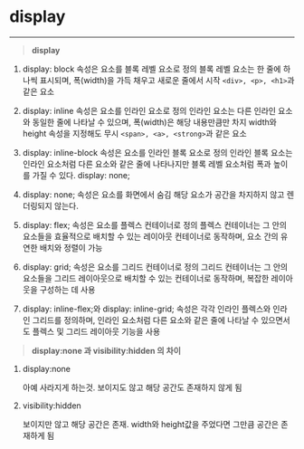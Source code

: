 # display

<hr/>

> **display**

1. display: block 속성은 요소를 블록 레벨 요소로 정의
   블록 레벨 요소는 한 줄에 하나씩 표시되며, 폭(width)을 가득 채우고 새로운 줄에서 시작
   `<div>, <p>, <h1>`과 같은 요소

2. display: inline 속성은 요소를 인라인 요소로 정의
   인라인 요소는 다른 인라인 요소와 동일한 줄에 나타날 수 있으며, 폭(width)은 해당 내용만큼만 차지
   width와 height 속성을 지정해도 무시
   `<span>, <a>, <strong>`과 같은 요소

3. display: inline-block 속성은 요소를 인라인 블록 요소로 정의
   인라인 블록 요소는 인라인 요소처럼 다른 요소와 같은 줄에 나타나지만 블록 레벨 요소처럼 폭과 높이를 가질 수 있다.
   display: none;

4. display: none; 속성은 요소를 화면에서 숨김
   해당 요소가 공간을 차지하지 않고 렌더링되지 않는다.

5. display: flex; 속성은 요소를 플렉스 컨테이너로 정의
   플렉스 컨테이너는 그 안의 요소들을 효율적으로 배치할 수 있는 레이아웃 컨테이너로 동작하며, 요소 간의 유연한 배치와 정렬이 가능

6. display: grid; 속성은 요소를 그리드 컨테이너로 정의
   그리드 컨테이너는 그 안의 요소들을 그리드 레이아웃으로 배치할 수 있는 컨테이너로 동작하며, 복잡한 레이아웃을 구성하는 데 사용

7. display: inline-flex;와 display: inline-grid; 속성은 각각 인라인 플렉스와 인라인 그리드를 정의하며, 인라인 요소처럼 다른 요소와 같은 줄에 나타날 수 있으면서도 플렉스 및 그리드 레이아웃 기능을 사용

> **display:none 과 visibility:hidden 의 차이**

1. display:none

   아예 사라지게 하는것. 보이지도 않고 해당 공간도 존재하지 않게 됨

2. visibility:hidden

   보이지만 않고 해당 공간은 존재. width와 height값을 주었다면 그만큼 공간은 존재하게 됨
